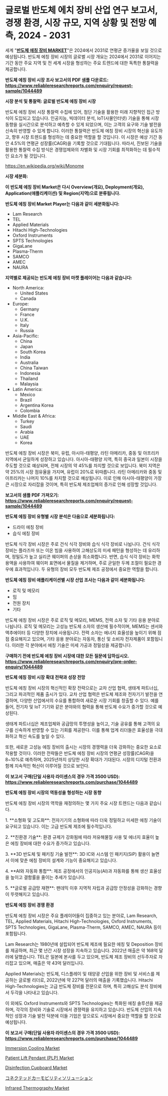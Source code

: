 <p><h1>글로벌 반도체 에치 장비 산업 연구 보고서, 경쟁 환경, 시장 규모, 지역 상황 및 전망 예측, 2024 - 2031</h1></p><p>세계 "<strong><a href="https://www.reliableresearchreports.com/semiconductor-etch-equipment-r1044489">반도체 에칭 장비 MARKET</a></strong>"은 2024에서 2031로 연평균 증가율을 보일 것으로 예상됩니다. 반도체 에칭 장비 시장의 글로벌 시장 개요는 2024에서 2031로 이어지는 기간 동안 주요 지역 및 전 세계 시장을 형성하는 주요 트렌드에 대한 독특한 통찰력을 제공합니다.</p>
<p><strong>반도체 에칭 장비 시장 조사 보고서의 PDF 샘플 다운로드: <a href="https://www.reliableresearchreports.com/enquiry/request-sample/1044489">https://www.reliableresearchreports.com/enquiry/request-sample/1044489</a></strong></p>
<p><strong>시장 분석 및 통찰력: 글로벌 반도체 에칭 장비 시장</strong></p>
<p><p>반도체 에칭 장비 시장 통찰력 수집에 있어, 첨단 기술을 활용한 미래 지향적인 접근 방식이 도입되고 있습니다. 인공지능, 빅데이터 분석, IoT(사물인터넷) 기술을 통해 시장 동향을 실시간으로 분석하고 예측할 수 있게 되었으며, 이는 고객의 요구와 기술 발전을 신속히 반영할 수 있게 합니다. 이러한 통찰력은 반도체 에칭 장비 시장의 혁신을 유도하고, 향후 시장 트렌드를 형성하는 데 중요한 역할을 할 것입니다. 이 시장은 예상 기간 동안 4.5%의 연평균 성장률(CAGR)을 기록할 것으로 기대됩니다. 따라서, 진보된 기술을 활용한 통찰력 수집 방식은 경쟁업체와의 차별화 및 시장 기회를 최적화하는 데 필수적인 요소가 될 것입니다.</p></p>
<p><a href="%7CAUTHORITHY_DOMAIN_URL%7C">https://en.wikipedia.org/wiki/Monome</a></p>
<p><strong>시장 세분화:</strong></p>
<p><strong>이 반도체 에칭 장비 Market은 다시 Overview(개요), Deployment(개요), Application(애플리케이션) 및 Region(지역)으로 분류됩니다.</strong></p>
<p><strong>반도체 에칭 장비 Market Player는 다음과 같이 세분화됩니다:</strong></p>
<p><ul><li>Lam Research</li><li>TEL</li><li>Applied Materials</li><li>Hitachi High-Technologies</li><li>Oxford Instruments</li><li>SPTS Technologies</li><li>GigaLane</li><li>Plasma-Therm</li><li>SAMCO</li><li>AMEC</li><li>NAURA</li></ul></p>
<p><strong>지역별로 제공되는 반도체 에칭 장비 마켓 플레이어는 다음과 같습니다:</strong></p>
<p><ul>
    <li>
        North America:
        <ul>
            <li>United States</li>
            <li>Canada</li>
        </ul>
    </li>
    <li>
        Europe:
        <ul>
            <li>Germany</li>
            <li>France</li>
            <li>U.K.</li>
            <li>Italy</li>
            <li>Russia</li>
        </ul>
    </li>
    <li>
        Asia-Pacific:
        <ul>
            <li>China</li>
            <li>Japan</li>
            <li>South Korea</li>
            <li>India</li>
            <li>Australia</li>
            <li>China Taiwan</li>
            <li>Indonesia</li>
            <li>Thailand</li>
            <li>Malaysia</li>
        </ul>
    </li>
    <li>
        Latin America:
        <ul>
            <li>Mexico</li>
            <li>Brazil</li>
            <li>Argentina Korea</li>
            <li>Colombia</li>
        </ul>
    </li>
    <li>
        Middle East & Africa:
        <ul>
            <li>Turkey</li>
            <li>Saudi</li>
            <li>Arabia</li>
            <li>UAE</li>
            <li>Korea</li>
        </ul>
    </li>
    </ul></p>
<p><p>반도체 에칭 장비 시장은 북미, 유럽, 아시아-태평양, 라틴 아메리카, 중동 및 아프리카 지역에서 균일하게 성장하고 있습니다. 아시아-태평양 지역, 특히 중국과 일본이 시장을 주도할 것으로 예상되며, 전체 시장의 약 45%를 차지할 것으로 보입니다. 북미 지역은 약 25%의 시장 점유율을 가지며, 유럽이 20%로 뒤따릅니다. 라틴 아메리카와 중동 및 아프리카는 나머지 10%를 차지할 것으로 예상됩니다. 이로 인해 아시아-태평양이 가장 큰 시장으로 자리잡을 것이며, 특히 반도체 제조업체의 증가로 인해 성장할 것입니다.</p></p>
<p><strong>보고서의 샘플 PDF 가져오기: <a href="https://www.reliableresearchreports.com/enquiry/request-sample/1044489">https://www.reliableresearchreports.com/enquiry/request-sample/1044489</a></strong></p>
<p><strong>반도체 에칭 장비 유형별 시장 분석은 다음으로 세분화됩니다:</strong></p>
<p><ul><li>드라이 에칭 장비</li><li>습식 에칭 장비</li></ul></p>
<p><p>반도체 식각 장비 시장은 주로 건식 식각 장비와 습식 식각 장비로 나뉩니다. 건식 식각 장비는 플라즈마 또는 이온 빔을 사용하여 고해상도의 미세 패턴을 형성하는 데 유리하며, 정밀도가 높고 실리콘 웨이퍼의 손상을 최소화합니다. 반면, 습식 식각 장비는 화학 용액을 사용하여 웨이퍼 표면에서 물질을 제거하며, 주로 균일한 두께 조절이 필요한 경우에 효과적입니다. 두 유형의 장비 모두 반도체 제조 공정에서 중요한 역할을 합니다.</p></p>
<p><strong>반도체 에칭 장비 애플리케이션별 시장 산업 조사는 다음과 같이 세분화됩니다:</strong></p>
<p><ul><li>로직 및 메모리</li><li>밈</li><li>전원 장치</li><li>기타</li></ul></p>
<p><p>반도체 에칭 장비 시장은 주로 로직 및 메모리, MEMS, 전력 소자 및 기타 응용 분야로 나뉩니다. 로직 및 메모리는 고성능 반도체 소자의 생산에 필수적이며, MEMS는 센서와 액추에이터 등 다양한 장치에 사용됩니다. 전력 소자는 에너지 효율성을 높이기 위해 점점 중요해지고 있으며, 기타 응용 분야로는 자동차, 통신 및 소비자 전자제품이 포함됩니다. 이러한 각 분야에서 에칭 기술은 미세 가공과 정밀성을 제공합니다.</p></p>
<p><strong>구매하기 전에 반도체 에칭 장비 시장에 대한 모든 질문에 답하십시오. <a href="https://www.reliableresearchreports.com/enquiry/pre-order-enquiry/1044489">https://www.reliableresearchreports.com/enquiry/pre-order-enquiry/1044489</a></strong></p>
<p><strong>반도체 에칭 장비 시장 확대 전략과 성장 전망</strong></p>
<p><p>반도체 에칭 장비 시장의 혁신적인 확장 전략으로는 교차 산업 협력, 생태계 파트너십, 그리고 파괴적인 제품 출시가 있다. 교차 산업 협력은 반도체 제조와 전자기기 발전을 연결하며, 다양한 산업에서의 수요를 통합하여 새로운 시장 기회를 창출할 수 있다. 예를 들어, 전기차 및 IoT 기기와 같은 분야와의 협력을 통해 반도체 수요가 증가할 것으로 예상된다.</p><p>생태계 파트너십은 제조업체와 공급망의 투명성을 높이고, 기술 공유를 통해 고객의 요구를 신속하게 반영할 수 있는 기회를 제공한다. 이를 통해 업계 리더들은 효율성을 극대화하고 혁신 속도를 높일 수 있다. </p><p>또한, 새로운 고성능 에칭 장비의 출시는 시장의 경쟁력을 더욱 강화하는 중요한 요소로 작용할 것이다. 이러한 전략들은 반도체 에칭 장비 시장의 연평균 성장률(CAGR)을 8~10%로 예측하며, 2025년까지 상당한 시장 확대가 기대된다. 시장의 디지털 전환과 함께 지속적인 혁신이 이루어질 것으로 보인다.</p></p>
<p><strong>이 보고서 구매(단일 사용자 라이센스의 경우 가격 3500 USD): <a href="https://www.reliableresearchreports.com/purchase/1044489">https://www.reliableresearchreports.com/purchase/1044489</a></strong></p>
<p><strong>반도체 에칭 장비 시장의 역동성을 형성하는 시장 동향</strong></p>
<p><p>반도체 에칭 장비 시장의 역학을 재정의하는 몇 가지 주요 시장 트렌드는 다음과 같습니다.</p><p>1. **소형화 및 고도화**: 전자기기의 소형화에 따라 더욱 정밀하고 미세한 에칭 기술이 요구되고 있습니다. 이는 고급 반도체 제조에 필수적입니다.</p><p>2. **친환경 기술**: 환경 규제가 강화됨에 따라 저유해물질 사용 및 에너지 효율이 높은 에칭 장비에 대한 수요가 증가하고 있습니다.</p><p>3. **3D 반도체 및 패키징 기술 발전**: 3D IC와 시스템 인 패키지(SiP) 활용이 늘면서 이에 맞춘 에칭 장비의 설계와 기능이 중요해지고 있습니다.</p><p>4. **AI와 자동화 통합**: 제조 공정에서의 인공지능(AI)과 자동화를 통해 생산 효율성을 높이고 결함률을 줄이는 추세가 있습니다.</p><p>5. **글로벌 공급망 재편**: 팬데믹 이후 지역적 자립과 공급망 안정성을 강화하는 경향이 뚜렷해지고 있습니다.</p></p>
<p><strong>반도체 에칭 장비 경쟁 환경</strong></p>
<p><p>반도체 에칭 장비 시장은 주요 플레이어들이 집중하고 있는 분야로, Lam Research, TEL, Applied Materials, Hitachi High-Technologies, Oxford Instruments, SPTS Technologies, GigaLane, Plasma-Therm, SAMCO, AMEC, NAURA 등이 포함됩니다. </p><p>Lam Research는 1980년에 설립되어 반도체 제조에 필요한 에칭 및 Deposition 장비를 제공하며, 최근 몇 년간 시장 성장을 지속하고 있습니다. 2022년 매출은 약 168억 달러에 달했습니다. TEL은 일본에 본사를 두고 있으며, 반도체 제조 장비의 선두주자로 자리잡고 있으며, 매출은 약 43억 달러입니다. </p><p>Applied Materials는 반도체, 디스플레이 및 태양광 산업을 위한 장비 및 서비스를 제공하는 글로벌 리더로, 2022년에 약 227억 달러의 매출을 기록했습니다. Hitachi High-Technologies는 고급 반도체 장비를 전문으로 하며, 특히 고해상도 분석 장비에서 두각을 나타내고 있습니다. </p><p>이 외에도 Oxford Instruments와 SPTS Technologies는 특화된 에칭 솔루션을 제공하며, 각각의 장비와 기술로 시장에서 경쟁력을 유지하고 있습니다. 반도체 산업의 지속적인 성장과 기술 발전 덕분에 이들 기업은 앞으로도 시장에서 중요한 역할을 할 것으로 예상됩니다.</p></p>
<p><strong>이 보고서 구매(단일 사용자 라이센스의 경우 가격 3500 USD): <a href="https://www.reliableresearchreports.com/purchase/1044489">https://www.reliableresearchreports.com/purchase/1044489</a></strong></p>
<p><p><a href="https://github.com/luckyshygirl/Market-Research-Report-List-6/blob/main/immersion-cooling-market.md">Immersion Cooling Market</a></p><p><a href="https://medium.com/@kaceyrath00/the-patient-lift-pendant-plp-industry-analysis-report-offers-a-comprehensive-and-current-36e5f1a17593">Patient Lift Pendant (PLP) Market</a></p><p><a href="https://www.linkedin.com/pulse/insights-disinfection-cupboard-industry-market-financial-3m03f?trackingId=pKoOGuu%2FQEKe9WB12gLNRg%3D%3D">Disinfection Cupboard Market</a></p><p><a href="https://medium.com/@lenorakris2023/connected-car-mobility-solutions-market-%E3%81%AE%E3%82%B0%E3%83%AD%E3%83%BC%E3%83%90%E3%83%AB%E5%B8%82%E5%A0%B4%E6%A6%82%E8%A6%81%E3%81%AF-%E4%B8%96%E7%95%8C%E3%81%8A%E3%82%88%E3%81%B3%E4%B8%BB%E8%A6%81%E5%B8%82%E5%A0%B4%E3%81%AB%E3%81%8A%E3%81%91%E3%82%8B%E6%A5%AD%E7%95%8C%E3%81%AB%E5%BD%B1%E9%9F%BF%E3%82%92%E4%B8%8E%E3%81%88%E3%82%8B%E4%B8%BB%E8%A6%81%E3%81%AA%E3%83%88%E3%83%AC%E3%83%B3%E3%83%89%E3%81%AB%E3%81%A4%E3%81%84%E3%81%A6-%E7%8B%AC%E8%87%AA%E3%81%AE%E8%A6%96%E7%82%B9%E3%82%92%E6%8F%90%E4%BE%9B%E3%81%97%E3%81%BE%E3%81%99-1035bafbacc0">コネクテッドカーモビリティソリューション</a></p><p><a href="https://github.com/WillowBruen/Market-Research-Report-List-1/blob/main/infrared-thermography-market.md">Infrared Thermography Market</a></p></p>